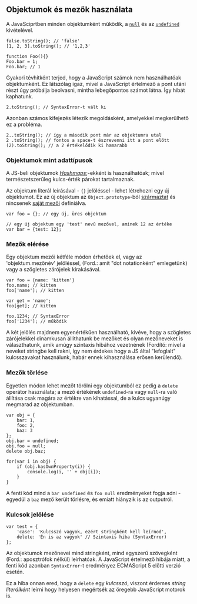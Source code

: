 ﻿## Objektumok és mezők használata

A JavaSciprtben minden objektumként működik, a [`null`](#core.undefined) és az [`undefined`](#core.undefined) kivételével.

    false.toString(); // 'false'
    [1, 2, 3].toString(); // '1,2,3'
    
    function Foo(){}
    Foo.bar = 1;
    Foo.bar; // 1

Gyakori tévhitként terjed, hogy a JavaScript számok nem használhatóak objektumként. Ez látszólag igaz, mivel a JavaScript értelmező a pont utáni részt úgy próbálja beolvasni, mintha lebegőpontos számot látna. Így hibát kaphatunk.  

    2.toString(); // SyntaxError-t vált ki

Azonban számos kifejezés létezik megoldásként, amelyekkel megkerülhető ez a probléma.

    2..toString(); // így a második pont már az objektumra utal
    2 .toString(); // fontos a space-t észrevenni itt a pont előtt
    (2).toString(); // a 2 értékelődik ki hamarabb

### Objektumok mint adattípusok

A JS-beli objektumok [*Hashmaps*][1];-ekként is használhatóak; mivel természetszerűleg kulcs-érték párokat tartalmaznak.

Az objektum literál leírásával - `{}` jelöléssel - lehet létrehozni egy új objektumot. Ez az új objektum az `Object.prototype`-ból [származtat](#object.prototype) és nincsenek [saját mezői](#object.hasownproperty) definiálva.

    var foo = {}; // egy új, üres objektum

    // egy új objektum egy 'test' nevű mezővel, aminek 12 az értéke
    var bar = {test: 12}; 

### Mezők elérése

Egy objektum mezői kétféle módon érhetőek el, vagy az 'objektum.mezőnév' jelöléssel,
(Ford.: amit "dot notationként" emlegetünk) vagy a szögletes zárójelek kirakásával.
    
    var foo = {name: 'kitten'}
    foo.name; // kitten
    foo['name']; // kitten
    
    var get = 'name';
    foo[get]; // kitten
    
    foo.1234; // SyntaxError
    foo['1234']; // működik

A két jelölés majdnem egyenértékűen használható, kivéve, hogy a szögletes zárójelekkel dinamkusan állíthatunk be mezőket és olyan mezőneveket is választhatunk, amik amúgy szintaxis hibához vezetnének (Fordító: mivel a neveket stringbe kell rakni, így nem érdekes hogy a JS által "lefoglalt" kulcsszavakat használunk, habár ennek kihasználása erősen kerülendő).

### Mezők törlése

Egyetlen módon lehet mezőt törölni egy objektumból ez pedig a `delete` operátor
használata; a mező értékének `undefined`-ra vagy `null`-ra való állítása csak
magára az értékre van kihatással, de a kulcs ugyanúgy megmarad az objektumban.

    var obj = {
        bar: 1,
        foo: 2,
        baz: 3
    };
    obj.bar = undefined;
    obj.foo = null;
    delete obj.baz;

    for(var i in obj) {
        if (obj.hasOwnProperty(i)) {
            console.log(i, '' + obj[i]);
        }
    }

A fenti kód mind a `bar undefined` és `foo null` eredményeket fogja adni - 
egyedül a `baz` mező került törlésre, és emiatt hiányzik is az outputról.

### Kulcsok jelölése

    var test = {
        'case': 'Kulcsszó vagyok, ezért stringként kell leírnod',
        delete: 'Én is az vagyok' // Szintaxis hiba (SyntaxError)
    };

Az objektumok mezőnevei mind stringként, mind egyszerű szövegként (Ford.: aposztrófok nélkül)
leírhatóak. A JavaScript értelmező hibája miatt, a fenti kód azonban `SyntaxError`-t eredményez ECMAScript 5 előtti verzió esetén.

Ez a hiba onnan ered, hogy a `delete` egy *kulcsszó*, viszont érdemes *string literálként*
leírni hogy helyesen megértsék az öregebb JavaScript motorok is.

[1]: http://en.wikipedia.org/wiki/Hashmap

